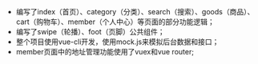 
- 编写了index（首页）、category（分类）、search（搜索）、goods（商品）、cart（购物车）、member（个人中心）等页面的部分功能逻辑；
- 编写了swipe（轮播）、foot（页脚）公共组件；
- 整个项目使用vue-cli开发，使用mock.js来模拟后台数据和接口；
- member页面中的地址管理功能使用了vuex和vue router;
